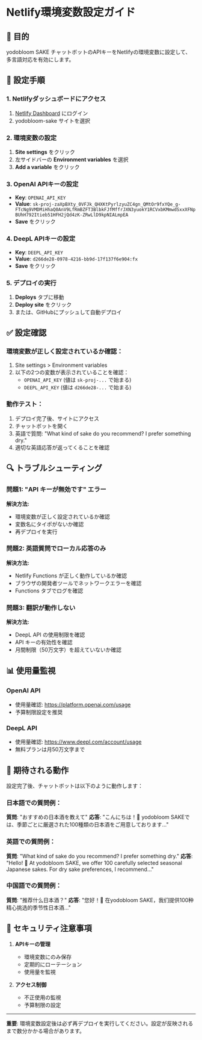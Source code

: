 # Netlify環境変数設定ガイド

## 🎯 目的
yodobloom SAKE チャットボットのAPIキーをNetlifyの環境変数に設定して、多言語対応を有効にします。

## 🔧 設定手順

### 1. Netlifyダッシュボードにアクセス
1. [Netlify Dashboard](https://app.netlify.com/) にログイン
2. yodobloom-sake サイトを選択

### 2. 環境変数の設定
1. **Site settings** をクリック
2. 左サイドバーの **Environment variables** を選択
3. **Add a variable** をクリック

### 3. OpenAI APIキーの設定
- **Key**: `OPENAI_API_KEY`
- **Value**: `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`
- **Save** をクリック

### 4. DeepL APIキーの設定
- **Key**: `DEEPL_API_KEY`
- **Value**: `d266de28-0978-4216-bb9d-17f137f6e904:fx`
- **Save** をクリック

### 5. デプロイの実行
1. **Deploys** タブに移動
2. **Deploy site** をクリック
3. または、GitHubにプッシュして自動デプロイ

## ✅ 設定確認

### 環境変数が正しく設定されているか確認：
1. Site settings > Environment variables
2. 以下の2つの変数が表示されていることを確認：
   - `OPENAI_API_KEY` (値は `sk-proj-...` で始まる)
   - `DEEPL_API_KEY` (値は `d266de28-...` で始まる)

### 動作テスト：
1. デプロイ完了後、サイトにアクセス
2. チャットボットを開く
3. 英語で質問: "What kind of sake do you recommend? I prefer something dry."
4. 適切な英語応答が返ってくることを確認

## 🔍 トラブルシューティング

### 問題1: "API キーが無効です" エラー
**解決方法:**
- 環境変数が正しく設定されているか確認
- 変数名にタイポがないか確認
- 再デプロイを実行

### 問題2: 英語質問でローカル応答のみ
**解決方法:**
- Netlify Functions が正しく動作しているか確認
- ブラウザの開発者ツールでネットワークエラーを確認
- Functions タブでログを確認

### 問題3: 翻訳が動作しない
**解決方法:**
- DeepL API の使用制限を確認
- API キーの有効性を確認
- 月間制限（50万文字）を超えていないか確認

## 📊 使用量監視

### OpenAI API
- 使用量確認: https://platform.openai.com/usage
- 予算制限設定を推奨

### DeepL API
- 使用量確認: https://www.deepl.com/account/usage
- 無料プランは月50万文字まで

## 🚀 期待される動作

設定完了後、チャットボットは以下のように動作します：

### 日本語での質問例：
**質問**: "おすすめの日本酒を教えて"
**応答**: "こんにちは！🌸 yodobloom SAKEでは、季節ごとに厳選された100種類の日本酒をご用意しております..."

### 英語での質問例：
**質問**: "What kind of sake do you recommend? I prefer something dry."
**応答**: "Hello! 🌸 At yodobloom SAKE, we offer 100 carefully selected seasonal Japanese sakes. For dry sake preferences, I recommend..."

### 中国語での質問例：
**質問**: "推荐什么日本酒？"
**応答**: "您好！🌸 在yodobloom SAKE，我们提供100种精心挑选的季节性日本酒..."

## 🔐 セキュリティ注意事項

1. **APIキーの管理**
   - 環境変数にのみ保存
   - 定期的にローテーション
   - 使用量を監視

2. **アクセス制御**
   - 不正使用の監視
   - 予算制限の設定

---

**重要**: 環境変数設定後は必ず再デプロイを実行してください。設定が反映されるまで数分かかる場合があります。